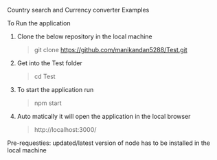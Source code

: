 Country search and Currency converter Examples

To Run the application

1. Clone the below repository in the local machine
    > git clone https://github.com/manikandan5288/Test.git
2. Get into the Test folder 
    > cd Test
3. To start the application run 
    > npm start
4. Auto matically it will open the application in the local browser
    > http://localhost:3000/
    
Pre-requesties: updated/latest version of node has to be installed in the local machine
